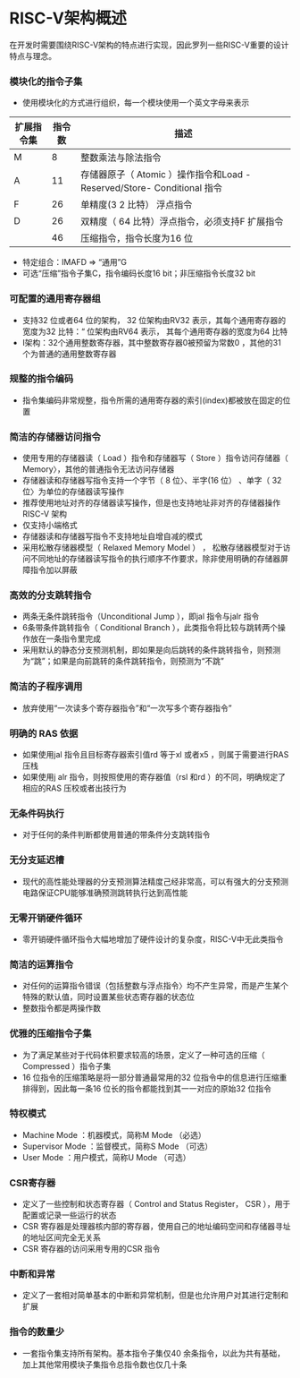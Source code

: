 # RISC-V架构概述

在开发时需要围绕RISC-V架构的特点进行实现，因此罗列一些RISC-V重要的设计特点与理念。

### 模块化的指令子集

- 使用模块化的方式进行组织，每一个模块使用一个英文字母来表示

| 扩展指令集 | 指令数 | 描述                                                         |
| ---------- | ------ | ------------------------------------------------------------ |
| M          | 8      | 整数乘法与除法指令                                           |
| A          | 11     | 存储器原子（ Atomic ）操作指令和Load -Reserved/Store- Conditional 指令 |
| F          | 26     | 单精度(3 2 比特） 浮点指令                                   |
| D          | 26     | 双精度（ 64 比特）浮点指令，必须支持F 扩展指令               |
|            | 46     | 压缩指令，指令长度为16 位                                    |

- 特定组合：IMAFD => “通用”G
- 可选“压缩”指令子集C，指令编码长度16 bit；非压缩指令长度32 bit



### 可配置的通用寄存器组

- 支持32 位或者64 位的架构， 32 位架构由RV32 表示，其每个通用寄存器的宽度为32 比特：“ 位架构由RV64 表示， 其每个通用寄存器的宽度为64 比特
- I架构：32个通用整数寄存器，其中整数寄存器0被预留为常数0 ，其他的31 个为普通的通用整数寄存器



### 规整的指令编码

- 指令集编码非常规整，指令所需的通用寄存器的索引(index)都被放在固定的位置



### 简洁的存储器访问指令

- 使用专用的存储器读（ Load ）指令和存储器写（ Store ）指令访问存储器（ Memory〉，其他的普通指令无法访问存储器
- 存储器读和存储器写指令支持一个字节（ 8 位〉、半字(16 位） 、单字（ 32 位〉为单位的存储器读写操作
- 推荐使用地址对齐的存储器读写操作，但是也支持地址非对齐的存储器操作RISC-V 架构
- 仅支持小端格式
- 存储器读和存储器写指令不支持地址自增自减的模式
- 采用松散存储器模型（ Relaxed Memory Model ） ， 松散存储器模型对于访问不同地址的存储器读写指令的执行顺序不作要求，除非使用明确的存储器屏障指令加以屏蔽



### 高效的分支跳转指令

- 两条无条件跳转指令（Unconditional Jump ），即jal 指令与jalr 指令
- 6条带条件跳转指令（ Conditional Branch ），此类指令将比较与跳转两个操作放在一条指令里完成
- 采用默认的静态分支预测机制，即如果是向后跳转的条件跳转指令，则预测为“跳”；如果是向前跳转的条件跳转指令，则预测为“不跳”



### 简洁的子程序调用

- 放弃使用“一次读多个寄存器指令”和“一次写多个寄存器指令”



### 明确的 RAS 依据

- 如果使用jal 指令且目标寄存器索引值rd 等于xl 或者x5 ，则属于需要进行RAS 压栈
- 如果使用j alr 指令，则按照使用的寄存器值（rsl 和rd ）的不同，明确规定了相应的RAS 压校或者出技行为



### 无条件码执行

- 对于任何的条件判断都使用普通的带条件分支跳转指令



### 无分支延迟槽

- 现代的高性能处理器的分支预测算法精度己经非常高，可以有强大的分支预测电路保证CPU能够准确预测跳转执行达到高性能



### 无零开销硬件循环

- 零开销硬件循环指令大幅地增加了硬件设计的复杂度，RISC-V中无此类指令



### 简洁的运算指令

- 对任何的运算指令错误（包括整数与浮点指令〉均不产生异常，而是产生某个特殊的默认值，同时设置某些状态寄存器的状态位
- 整数指令都是两操作数



### 优雅的压缩指令子集

- 为了满足某些对于代码体积要求较高的场景，定义了一种可选的压缩（ Compressed ）指令子集
- 16 位指令的压缩策略是将一部分普通最常用的32 位指令中的信息进行压缩重排得到，因此每一条16 位长的指令都能找到其一一对应的原始32 位指令



### 特权模式

- Machine Mode ：机器模式，简称M Mode （必选）
- Supervisor Mode ：监督模式，简称S Mode （可选）
- User Mode ：用户模式，简称U Mode （可选）



### CSR寄存器

- 定义了一些控制和状态寄存器（ Control and Status Register， CSR ），用于配置或记录一些运行的状态
- CSR 寄存器是处理器核内部的寄存器，使用自己的地址编码空间和存储器寻址的地址区间完全无关系
- CSR 寄存器的访问采用专用的CSR 指令



### 中断和异常

- 定义了一套相对简单基本的中断和异常机制，但是也允许用户对其进行定制和扩展



### 指令的数量少

- 一套指令集支持所有架构。基本指令子集仅40 余条指令，以此为共有基础， 加上其他常用模块子集指令总指令数也仅几十条